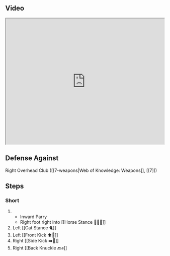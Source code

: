 ## Video

<iframe src="https://www.youtube.com/embed/TF0fgz7zemw?start=29&end=300" width="100%" height="400"></iframe>

## Defense Against

Right Overhead Club ([[7-weapons|Web of Knowledge: Weapons]], [[7]])

## Steps

### Short

1. - Inward Parry
    - Right foot right into [[Horse Stance 🏇🧍‍♂️]]
2. Left [[Cat Stance 🐈]]
3. Left [[Front Kick ⬆️🦵]]
4. Right [[Side Kick ➡️🦵]]
5. Right [[Back Knuckle 🔙✊]]
